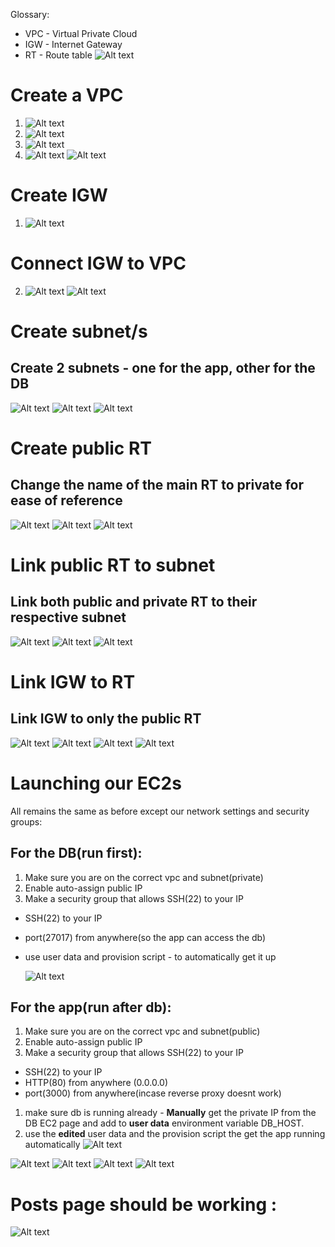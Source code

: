 Glossary:
- VPC - Virtual Private Cloud
- IGW - Internet Gateway
- RT - Route table
![Alt text](imgs-vpc/Diagram-domyown.png)
# Create a VPC
1. ![Alt text](imgs-vpc/1.png)
2. ![Alt text](imgs-vpc/2.png)
3. ![Alt text](imgs-vpc/3.png)
4. ![Alt text](imgs-vpc/4.png)
![Alt text](imgs-vpc/5.png)

# Create IGW
1. ![Alt text](imgs-vpc/6.png)

# Connect IGW to VPC
2. ![Alt text](imgs-vpc/7.png)
![Alt text](imgs-vpc/8.png)

# Create subnet/s
## Create 2 subnets - one for the app, other for the DB
![Alt text](imgs-vpc/9.png)
![Alt text](imgs-vpc/10.png)
![Alt text](imgs-vpc/11-dbaswell.png)

# Create public RT
## Change the name of the main RT to private for ease of reference
![Alt text](imgs-vpc/12-route.png)
![Alt text](imgs-vpc/13.png)
![Alt text](imgs-vpc/14.png)
# Link public RT to subnet

## Link both public and private RT to their respective subnet
![Alt text](imgs-vpc/15.png)
![Alt text](imgs-vpc/16-onlyselect-app(public).png)
![Alt text](imgs-vpc/17.png)

# Link IGW to RT
## Link IGW to only the public RT
![Alt text](imgs-vpc/18.png)
![Alt text](imgs-vpc/19.png)
![Alt text](imgs-vpc/20.png)
![Alt text](imgs-vpc/21.png)

# Launching our EC2s
All remains the same as before except our network settings and security groups:

## For the DB(run first):
1. Make sure you are on the correct vpc and subnet(private)
2. Enable auto-assign public IP
3. Make a security group that allows SSH(22) to your IP
- SSH(22) to your IP
- port(27017) from anywhere(so the app can access the db)
- use user data and provision script - to automatically get it up

  ![Alt text](imgs-vpc/27-mongosecurity.png)
## For the app(run after db):
1. Make sure you are on the correct vpc and subnet(public)
2. Enable auto-assign public IP
3. Make a security group that allows SSH(22) to your IP
- SSH(22) to your IP
- HTTP(80) from anywhere (0.0.0.0)
- port(3000) from anywhere(incase reverse proxy doesnt work)
1. make sure db is running already - **Manually** get the private IP from the DB EC2 page and add to **user data** environment variable DB_HOST.
2. use the **edited** user data and the provision script the get the app running automatically
![Alt text](imgs-vpc/28-appsecur.png)

![Alt text](imgs-vpc/22-when-creating-instance-only%20part%20to%20change.png)
![Alt text](imgs-vpc/23.png)
![Alt text](imgs-vpc/24.png)
![Alt text](imgs-vpc/25-done.png)
# Posts page should be working : 
![Alt text](imgs-vpc/29-postsworking.png)